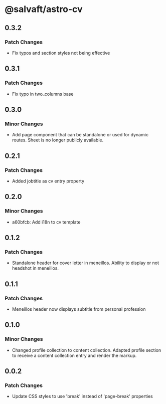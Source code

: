 # @salvaft/astro-cv

## 0.3.2

### Patch Changes

- Fix typos and section styles not being effective

## 0.3.1

### Patch Changes

- Fix typo in two_columns base

## 0.3.0

### Minor Changes

- Add page component that can be standalone or used for dynamic routes. Sheet is no longer publicly available.

## 0.2.1

### Patch Changes

- Added jobtitle as cv entry property

## 0.2.0

### Minor Changes

- a60bfcb: Add i18n to cv template

## 0.1.2

### Patch Changes

- Standalone header for cover letter in meneillos.
  Ability to display or not headshot in meneillos.

## 0.1.1

### Patch Changes

- Meneillos header now displays subtitle from personal profession

## 0.1.0

### Minor Changes

- Changed profile collection to content collection.
  Adapted profile section to receive a content collection entry and render the markup.

## 0.0.2

### Patch Changes

- Update CSS styles to use 'break' instead of 'page-break' properties
